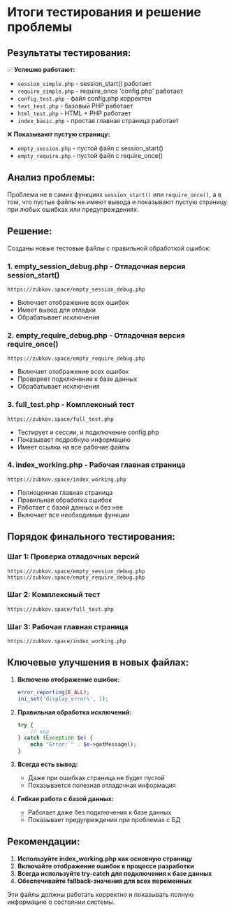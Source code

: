 # Итоги тестирования и решение проблемы

## Результаты тестирования:

✅ **Успешно работают:**
- `session_simple.php` - session_start() работает
- `require_simple.php` - require_once 'config.php' работает
- `config_test.php` - файл config.php корректен
- `text_test.php` - базовый PHP работает
- `html_test.php` - HTML + PHP работает
- `index_basic.php` - простая главная страница работает

❌ **Показывают пустую страницу:**
- `empty_session.php` - пустой файл с session_start()
- `empty_require.php` - пустой файл с require_once()

## Анализ проблемы:

Проблема не в самих функциях `session_start()` или `require_once()`, а в том, что пустые файлы не имеют вывода и показывают пустую страницу при любых ошибках или предупреждениях.

## Решение:

Созданы новые тестовые файлы с правильной обработкой ошибок:

### 1. **empty_session_debug.php** - Отладочная версия session_start()
```
https://zubkov.space/empty_session_debug.php
```
- Включает отображение всех ошибок
- Имеет вывод для отладки
- Обрабатывает исключения

### 2. **empty_require_debug.php** - Отладочная версия require_once()
```
https://zubkov.space/empty_require_debug.php
```
- Включает отображение всех ошибок
- Проверяет подключение к базе данных
- Обрабатывает исключения

### 3. **full_test.php** - Комплексный тест
```
https://zubkov.space/full_test.php
```
- Тестирует и сессии, и подключение config.php
- Показывает подробную информацию
- Имеет ссылки на все рабочие файлы

### 4. **index_working.php** - Рабочая главная страница
```
https://zubkov.space/index_working.php
```
- Полноценная главная страница
- Правильная обработка ошибок
- Работает с базой данных и без нее
- Включает все необходимые функции

## Порядок финального тестирования:

### Шаг 1: Проверка отладочных версий
```
https://zubkov.space/empty_session_debug.php
https://zubkov.space/empty_require_debug.php
```

### Шаг 2: Комплексный тест
```
https://zubkov.space/full_test.php
```

### Шаг 3: Рабочая главная страница
```
https://zubkov.space/index_working.php
```

## Ключевые улучшения в новых файлах:

1. **Включено отображение ошибок:**
   ```php
   error_reporting(E_ALL);
   ini_set('display_errors', 1);
   ```

2. **Правильная обработка исключений:**
   ```php
   try {
       // код
   } catch (Exception $e) {
       echo "Error: " . $e->getMessage();
   }
   ```

3. **Всегда есть вывод:**
   - Даже при ошибках страница не будет пустой
   - Показывается полезная отладочная информация

4. **Гибкая работа с базой данных:**
   - Работает даже без подключения к базе данных
   - Показывает предупреждения при проблемах с БД

## Рекомендации:

1. **Используйте index_working.php как основную страницу**
2. **Включайте отображение ошибок в процессе разработки**
3. **Всегда используйте try-catch для подключения к базе данных**
4. **Обеспечивайте fallback-значения для всех переменных**

Эти файлы должны работать корректно и показывать полную информацию о состоянии системы.